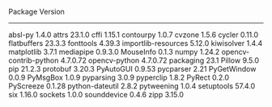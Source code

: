 Package               Version
--------------------- --------
absl-py               1.4.0
attrs                 23.1.0
cffi                  1.15.1
contourpy             1.0.7
cvzone                1.5.6
cycler                0.11.0
flatbuffers           23.3.3
fonttools             4.39.3
importlib-resources   5.12.0
kiwisolver            1.4.4
matplotlib            3.7.1
mediapipe             0.9.3.0
MouseInfo             0.1.3
numpy                 1.24.2
opencv-contrib-python 4.7.0.72
opencv-python         4.7.0.72
packaging             23.1
Pillow                9.5.0
pip                   21.2.3
protobuf              3.20.3
PyAutoGUI             0.9.53
pycparser             2.21
PyGetWindow           0.0.9
PyMsgBox              1.0.9
pyparsing             3.0.9
pyperclip             1.8.2
PyRect                0.2.0
PyScreeze             0.1.28
python-dateutil       2.8.2
pytweening            1.0.4
setuptools            57.4.0
six                   1.16.0
sockets               1.0.0
sounddevice           0.4.6
zipp                  3.15.0
